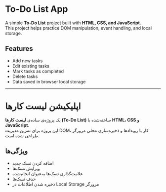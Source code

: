 # To-Do List App

A simple **To-Do List** project built with **HTML, CSS, and JavaScript**.  
This project helps practice DOM manipulation, event handling, and local storage.

## Features
- Add new tasks
- Edit existing tasks
- Mark tasks as completed
- Delete tasks
- Data saved in browser local storage


---

# اپلیکیشن لیست کارها

یک پروژه‌ی ساده‌ی **لیست کارها (To-Do List)** ساخته‌شده با **HTML، CSS و JavaScript**.  
این پروژه برای تمرین مدیریت DOM، کار با رویدادها و ذخیره‌سازی محلی مرورگر طراحی شده است.

## ویژگی‌ها
- اضافه کردن تسک جدید
- ویرایش تسک‌ها
- علامت‌گذاری تسک‌ها به‌عنوان انجام‌شده
- حذف تسک‌ها
- ذخیره شدن اطلاعات در Local Storage مرورگر

